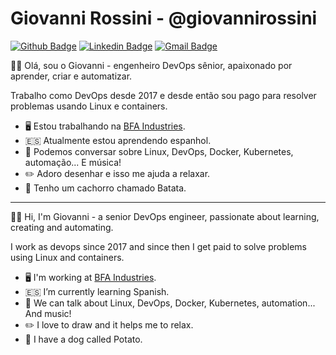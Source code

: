 # Giovanni Rossini - @giovannirossini

[![Github Badge](https://img.shields.io/badge/-Github-000?style=flat-square&logo=Github&logoColor=white&link=https://github.com/giovannirossini)](https://github.com/giovannirossini)
[![Linkedin Badge](https://img.shields.io/badge/-LinkedIn-blue?style=flat-square&logo=Linkedin&logoColor=white&link=https://www.linkedin.com/in/rossinigiovanni/)](https://www.linkedin.com/in/rossinigiovanni/)
[![Gmail Badge](https://img.shields.io/badge/-Gmail-c14438?style=flat-square&logo=Gmail&logoColor=white&link=mailto:giovannijrrossini@gmail.com)](mailto:giovannijrrossini@gmail.com)
 
 👋🏽 Olá, sou o Giovanni - engenheiro DevOps sênior, apaixonado por aprender, criar e automatizar.

Trabalho como DevOps desde 2017 e desde então sou pago para resolver problemas usando Linux e containers.

- 🖥️ Estou trabalhando na [BFA Industries](https://www.linkedin.com/company/bfaindustries/mycompany/).
- 🇪🇸 Atualmente estou aprendendo espanhol.
- 🤔 Podemos conversar sobre Linux, DevOps, Docker, Kubernetes, automação... E música!
- ✏️ Adoro desenhar e isso me ajuda a relaxar.
- 🐶 Tenho um cachorro chamado Batata.

 ---
 
👋🏽 Hi, I'm Giovanni - a senior DevOps engineer, passionate about learning, creating and automating.

I work as devops since 2017 and since then I get paid to solve problems using Linux and containers.

- 🖥️ I'm working at [BFA Industries](https://www.linkedin.com/company/bfaindustries/mycompany/).
- 🇪🇸 I’m currently learning Spanish.
- 🤔 We can talk about Linux, DevOps, Docker, Kubernetes, automation... And music!
- ✏️ I love to draw and it helps me to relax.
- 🐶 I have a dog called Potato.
